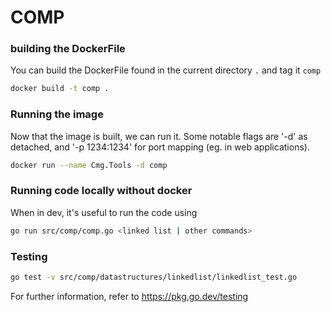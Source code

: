 # COMP

### building the DockerFile

You can build the DockerFile found in the current directory `.` and tag it `comp`

```bash
docker build -t comp .
```

### Running the image

Now that the image is built, we can run it. Some notable flags are '-d' as detached, and '-p 1234:1234' for port mapping (eg. in web applications).

```bash
docker run --name Cmg.Tools -d comp
```

### Running code locally without docker

When in dev, it's useful to run the code using

```bash
go run src/comp/comp.go <linked list | other commands>
```

### Testing

```bash
go test -v src/comp/datastructures/linkedlist/linkedlist_test.go
```

For further information, refer to https://pkg.go.dev/testing

